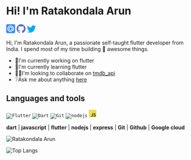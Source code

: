 # Hi! I'm Ratakondala Arun

[![Github](assets/mail.png)](mailto:hi@ratakondalaarun.com)
[![Github](assets/github.png)](https://github.com/RatakondalaArun)
[![twitter](assets/twitter.png)](https://twitter.com/RatakondalaArun)

Hi, I'm Ratakondala Arun, a passionate self-taught flutter developer from India.
I spend most of my time building 🔧 awesome things.

* 🔭I'm currently working on flutter
* 🌱I'm currently learning flutter
* 👯‍♀️I'm looking to collaborate on [tmdb_api](https://github.com/RatakondalaArun/tmdb_api)
* ❔Ask me about anything [here](https://github.com/RatakondalaArun/RatakondalaArun/issues)

## Languages and tools

<code><img height="20" src="https://avatars.githubusercontent.com/u/14101776?s=20&v=4" alt="Flutter"></code>
<code><img height="20" src="https://avatars.githubusercontent.com/u/1609975?s=20&v=4" alt="Dart"></code>
<code><img height="20" src="https://avatars.githubusercontent.com/u/18133?s=20&v=4" alt="Git"></code>
<code><img height="20" src="https://avatars.githubusercontent.com/u/9950313?s=20&v=4" alt="nodejs"></code>
<code><img height="20" src="https://raw.githubusercontent.com/github/explore/80688e429a7d4ef2fca1e82350fe8e3517d3494d/topics/javascript/javascript.png" alt="javascript"></code>

**dart** | **javascript** | **flutter** | **nodejs** | **express** | **Git** | **Github** | **Google cloud**

![Ratakondala Arun](https://github-readme-stats.vercel.app/api?username=RatakondalaArun&count_private=true)

![Top Langs](https://github-readme-stats.vercel.app/api/top-langs/?username=RatakondalaArun&layout=compact)
